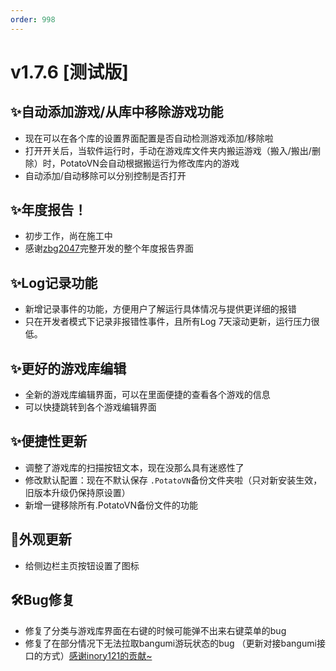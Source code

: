 ```yaml
---
order: 998
---
```

# v1.7.6 [测试版]

## ✨自动添加游戏/从库中移除游戏功能

* 现在可以在各个库的设置界面配置是否自动检测游戏添加/移除啦
* 打开开关后，当软件运行时，手动在游戏库文件夹内搬运游戏（搬入/搬出/删除）时，PotatoVN会自动根据搬运行为修改库内的游戏
* 自动添加/自动移除可以分别控制是否打开

## ✨年度报告！

* 初步工作，尚在施工中
* 感谢[zbg2047](https://github.com/zbg2047)完整开发的整个年度报告界面

## ✨Log记录功能

* 新增记录事件的功能，方便用户了解运行具体情况与提供更详细的报错
* 只在开发者模式下记录非报错性事件，且所有Log 7天滚动更新，运行压力很低。

## ✨更好的游戏库编辑

* 全新的游戏库编辑界面，可以在里面便捷的查看各个游戏的信息
* 可以快捷跳转到各个游戏编辑界面

## ✨便捷性更新

* 调整了游戏库的扫描按钮文本，现在没那么具有迷惑性了
* 修改默认配置：现在不默认保存 `.PotatoVN`备份文件夹啦（只对新安装生效，旧版本升级仍保持原设置）
* 新增一键移除所有.PotatoVN备份文件的功能

## 🌈外观更新

* 给侧边栏主页按钮设置了图标

## 🛠️Bug修复

* 修复了分类与游戏库界面在右键的时候可能弹不出来右键菜单的bug
* 修复了在部分情况下无法拉取bangumi游玩状态的bug （更新对接bangumi接口的方式）[感谢inory121的贡献~](https://github.com/inory121)
